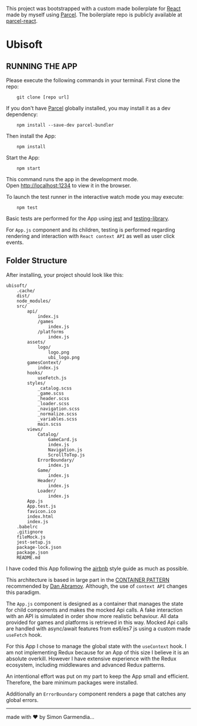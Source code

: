 This project was bootstrapped with a custom made boilerplate for [React](https://reactjs.org/) made by myself using [Parcel](https://parceljs.org/). 
The boilerplate repo is publicly available at [parcel-react](https://github.com/sgarmendia/parcel-react).

# Ubisoft

## RUNNING THE APP

Please execute the following commands in your terminal. 
First clone the repo:

```
    git clone [repo url]
```
If you don't have [Parcel](https://parceljs.org/) globally installed, you may install it as a dev dependency:

```
    npm install --save-dev parcel-bundler
```

Then install the App:

```
    npm install
```

Start the App:

```
    npm start
```

This command runs the app in the development mode.<br>
Open [http://localhost:1234](http://localhost:1234) to view it in the browser.


To launch the test runner in the interactive watch mode you may execute:
```
    npm test
```
Basic tests are performed for the App using [jest](https://jestjs.io/) and [testing-library](https://testing-library.com/).
 
For `App.js` component and its children, testing is performed regarding rendering and interaction with `React context API` as well as user click events.


## Folder Structure

After installing, your project should look like this:

```
ubisoft/
    .cache/
    dist/
    node_modules/
    src/
        api/
            index.js
            /games
                index.js
            /platforms
                index.js
        assets/
            logo/
                logo.png
                ubi_logo.png
        gamesContext/
            index.js
        hooks/
            useFetch.js
        styles/
            _catalog.scss
            _game.scss
            _header.scss
            _loader.scss
            _navigation.scss
            _normalize.scss
            _variables.scss
            main.scss
        views/
            Catalog/
                GameCard.js
                index.js
                Navigation.js
                ScrollToTop.js
            ErrorBoundary/
                index.js
            Game/
                index.js
            Header/
                index.js
            Loader/
                index.js
        App.js
        App.test.js
        favicon.ico
        index.html
        index.js
    .babelrc
    .gitignore
    fileMock.js
    jest-setup.js
    package-lock.json
    package.json
    README.md
```
I have coded this App following the [airbnb](https://github.com/airbnb/javascript) style guide as much as possible.

 This architecture is based in large part in the [CONTAINER PATTERN](https://medium.com/@dan_abramov/smart-and-dumb-components-7ca2f9a7c7d0) recommended by [Dan Abramov](https://github.com/gaearon). Although, the use of `context API` changes this paradigm.
 
The `App.js` component is designed as a container that manages the state for child components and makes the mocked Api calls.
A fake interaction with an API is simulated in order show more realistic behaviour. All data provided for games and platforms is retrieved in this way.
Mocked Api calls are handled with async/await features from es6/es7 js using a custom made `useFetch` hook.

For this App I chose to manage the global state with the `useContext` hook.
I am not implementing Redux because for an App of this size I believe it is an absolute overkill. However I have extensive experience with the Redux ecosystem, including middlewares and advanced Redux patterns. 

An intentional effort was put on my part to keep the App small and efficient. Therefore, the bare minimum packages were installed.

Additionally an `ErrorBoundary` component renders a page that catches any global errors.

-----------

made with ❤️ by Simon Garmendia...
